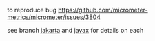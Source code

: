 to reproduce bug https://github.com/micrometer-metrics/micrometer/issues/3804


see branch [jakarta](https://github.com/countableSet/micrometer-bug-3804/tree/jakarta) and [javax](https://github.com/countableSet/micrometer-bug-3804/tree/javax) for details on each
